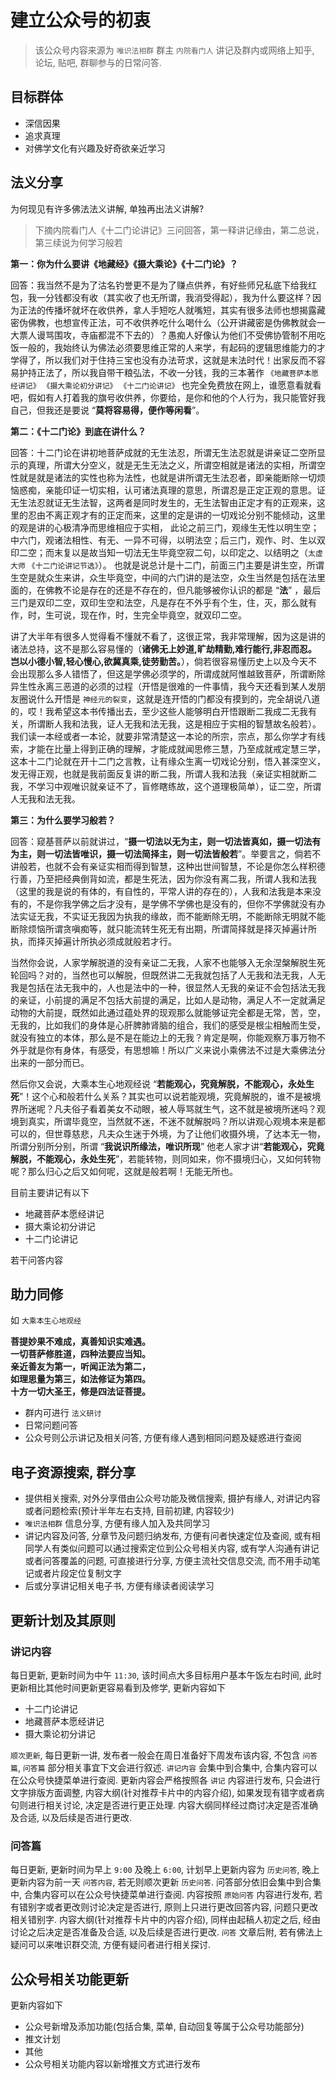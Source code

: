# 建立公众号的初衷

> 该公众号内容来源为 `唯识法相群` 群主 `内院看门人` 讲记及群内或网络上知乎, 论坛, 贴吧, 群聊参与的日常问答.

## 目标群体

- 深信因果
- 追求真理
- 对佛学文化有兴趣及好奇欲亲近学习

## 法义分享

为何现见有许多佛法法义讲解, 单独再出法义讲解?

> 下摘内院看门人《十二门论讲记》三问回答，第一释讲记缘由，第二总说，第三续说为何学习般若

**第一：你为什么要讲《地藏经》《摄大乘论》《十二门论》？**

回答：我当然不是为了沽名钓誉更不是为了赚点供养，有好些师兄私底下给我红包，我一分钱都没有收（其实收了也无所谓，我消受得起），我为什么要这样？因为正法的传播坏就坏在收供养，拿人手短吃人就嘴短，其实有很多法师也想揭露藏密伪佛教，也想宣传正法，可不收供养吃什么喝什么（公开讲藏密是伪佛教就会一大票人谩骂围攻，寺庙都混不下去的）？愚痴人好像认为他们不受佛协管制不用吃饭一般的，我始终认为佛法必须要思维正常的人来学，有起码的逻辑思维能力的才学得了，所以我们对于住持三宝也没有办法苛求，这就是末法时代！出家反而不容易护持正法了，所以我自带干粮弘法，不收一分钱，我的三本著作 `《地藏菩萨本愿经讲记》` `《摄大乘论初分讲记》` `《十二门论讲记》` 也完全免费放在网上，谁愿意看就看吧，假如有人打着我的旗号收供养，你要给，是你和他的个人行为，我只能管好我自己，但我还是要说 “**莫将容易得，便作等闲看**”。

**第二：《十二门论》到底在讲什么？**

回答：十二门论在讲初地菩萨成就的无生法忍，所谓无生法忍就是讲亲证二空所显示的真理，所谓大分空义，就是无生无法之义，所谓空相就是诸法的实相，所谓空性就是就是诸法的实性也称为法性，也就是讲所谓无生法忍者，即亲能断除一切烦恼惑痴，亲能印证一切实相，认可诸法真理的意思，所谓忍是正定正观的意思。证无生法忍就证无生法智，这两者是同时发生的，无生法智由正定才有的正观来，这里的忍由不离正观才有的正定而来，这里的定是讲的一切戏论分别不能倾动，这里的观是讲的心极清净而思维相应于实相，
此论之前三门，观缘生无性以明生空；中六门，观诸法相性、有无、一异不可得，以明法空；后三门，观作、时、生以双印二空；而末复以是故当知一切法无生毕竟空寂二句，以印定之、以结明之（`太虚大师` `《十二门论讲记节选》`）。
也就是说总计是十二门，前面三门主要是讲生空，所谓生空是就众生来讲，众生毕竟空，中间的六门讲的是法空，众生当然是包括在法里面的，在佛教不论是存在的还是不存在的，但凡能够被你认识的都是 “**法**” ，最后三门是双印二空，双印生空和法空，凡是存在不外乎有个生，住，灭，那么就有作，时，生可说，现在作，时，生完全毕竟空，就双印二空。

讲了大半年有很多人觉得看不懂就不看了，这很正常，我非常理解，因为这是讲的诸法总持，这不是那么容易懂的（**诸佛无上妙道,旷劫精勤,难行能行,非忍而忍。岂以小德小智,轻心慢心,欲冀真乘,徒劳勤苦。**），倘若很容易懂历史上以及今天不会出现那么多人错悟了，但这是学佛必须学的，所谓成就阿惟越致菩萨，所谓断除异生性永离三恶道的必须的过程（开悟是很难的一件事情，我今天还看到某人发朋友圈说什么开悟是 `神经元的裂变`，这就是连开悟的门都没有摸到的，完全胡说八道的，哎！我希望这本书传播出去，至少这些人能够明白开悟跟断二我成二无我有关，所谓断人我和法我，证人无我和法无我，这是相应于实相的智慧故名般若）。
我们读一本经或者一本论，就要非常清楚这一本论的所宗，宗点，那么你学才有线索，才能在比量上得到正确的理解，才能成就闻思修三慧，乃至成就戒定慧三学，这本十二门论就在开十二门之言教，让有缘众生离一切戏论分别，悟入甚深空义，发无得正观，也就是我前面反复讲的断二我，所谓人我和法我（亲证实相就断二我，不学习中观唯识就亲证不了，盲修瞎练故，这个道理极简单），证二空，所谓人无我和法无我。

**第三：为什么要学习般若？**

回答：窥基菩萨以前就讲过，“**摄一切法以无为主，则一切法皆真如，摄一切法有为主，则一切法皆唯识，摄一切法简择主，则一切法皆般若**”。举要言之，倘若不讲般若，也就不会有亲证实相而得到智慧，这种出世间智慧，不论是你怎么样积德行善，乃至把经典倒背如流，都是生死法，因为你没有离二我，所谓人我和法我（这里的我是说的有体的，有自性的，平常人讲的存在的），人我和法我是本来没有的，不是你我学佛之后才没有，是学佛不学佛也是没有的，但你不学佛就没有办法实证无我，不实证无我因为执我的缘故，而不能断除无明，不能断除无明就不能断除烦恼所谓贪嗔痴等，就只能流转生死无有出期，所谓简择就是择灭掉遍计所执，而择灭掉遍计所执必须成就般若才行。

当然你会说，人家学解脱道的没有亲证二无我，人家不也能够入无余涅槃解脱生死轮回吗？对的，当然也可以解脱，但既然讲二无我就包括了人无我和法无我，人无我是包括在法无我中的，人也是法中的一种，很显然人无我的亲证不会包括法无我的亲证，小前提的满足不包括大前提的满足，比如人是动物，满足人不一定就满足动物的大前提，既然如此通过蕴处界的现观那么就能够证完全都是无常，苦，空，无我的，比如我们的身体是心肝脾肺肾脑的组合，我们的感受是根尘相触而生受，就没有独立的本体，那么是不是在能边上的无我？肯定是啊，你能观察万事万物不外乎就是你有身体，有感受，有思想嘛！所以广义来说小乘佛法不过是大乘佛法分出来的一部分而已。

然后你又会说，大乘本生心地观经说 “**若能观心，究竟解脱，不能观心，永处生死**”！这个心和般若什么关系？其实也可以说若能观境，究竟解脱的，谁不是被境界所迷呢？凡夫俗子看着美女不动眼，被人辱骂就生气，这不就是被境所迷吗？观境到真实，所谓毕竟空，当然就不迷，不迷不就解脱吗？所以讲观心观境本来是都可以的，但世尊慈悲，凡夫众生迷于外境，为了让他们收摄外境，了达本无一物，所谓分别所分别，所谓 “**我说识所缘法，唯识所现**” 他老人家才讲“**若能观心，究竟解脱，不能观心，永处生死**”，若能转物，则同如来，你不摄境归心，又如何转物呢？那么归心之后又如何呢，这就是般若啊！无能无所也。

目前主要讲记有以下

- 地藏菩萨本愿经讲记
- 摄大乘论初分讲记
- 十二门论讲记

若干问答内容

## 助力同修

如 `大乘本生心地观经`

**菩提妙果不难成，真善知识实难遇。**<br />
**一切菩萨修胜道，四种法要应当知。**<br />
**亲近善友为第一，听闻正法为第二，**<br />
**如理思量为第三，如法修证为第四。**<br />
**十方一切大圣王，修是四法证菩提。**<br />

- 群内可进行 `法义研讨`
- 日常问题问答
- 公众号则公示讲记及相关问答, 方便有缘人遇到相同问题及疑惑进行查阅

## 电子资源搜索, 群分享

- 提供相关搜索, 对外分享借由公众号功能及微信搜索, 摄护有缘人, 对讲记内容或者问题检索(预计半年左右支持, 目前初建, 内容较少)
- `唯识法相群` 信息分享, 方便有缘人加入及共同学习
- 讲记内容及问答, 分章节及问题归纳发布, 方便有问者快速定位及查阅, 或有相同学人有类似问题可以通过搜索定位到公众号相关内容, 或有学人沟通有讲记或者问答覆盖的问题, 可直接进行分享, 方便主流社交信息交流, 而不用手动笔记或者片段定位复制文字
- 后或分享讲记相关电子书, 方便有缘读者阅读学习

## 更新计划及其原则

### 讲记内容

每日更新, 更新时间为中午 `11:30`, 该时间点大多目标用户基本午饭左右时间, 此时更新相比其他时间更新更容易看到及修学, 更新内容如下

- 十二门论讲记
- 地藏菩萨本愿经讲记
- 摄大乘论初分讲记

`顺次更新`, 每日更新一讲, 发布者一般会在周日准备好下周发布该内容, 不包含 `问答篇`, `问答篇` 部分相关事宜下文会进行叙述. `讲记内容` 会集中到合集中, 合集内容可以在公众号快捷菜单进行查阅. 更新内容会严格按照各 `讲记` 内容进行发布, 只会进行文字排版方面调整, 内容大纲(针对推荐卡片中的内容介绍), 如果发现有错字或者病句则进行相关讨论, 决定是否进行更正处理. 内容大纲同样经过商讨决定是否准确及合适, 以及后续是否进行更改.

### 问答篇

每日更新, 更新时间为早上 `9:00` 及晚上 `6:00`, 计划早上更新内容为 `历史问答`, 晚上更新内容为前一天 `问答内容`, 若无则顺次更新 `历史问答`. 问答部分依旧会集中到合集中, 合集内容可以在公众号快捷菜单进行查阅. 内容按照 `原始问答` 内容进行发布, 若有错别字或者更改则讨论决定是否进行, 原则上只进行更改回答内容, 问题只更改相关错别字. 内容大纲(针对推荐卡片中的内容介绍), 同样由起稿人初定之后, 经由讨论之后决定是否准备及合适, 以及后续是否进行更改. `问答` 文章后附, 若有佛法上疑问可以来唯识群交流, 方便有疑问者进行相关探讨.

## 公众号相关功能更新

更新内容如下

- 公众号新增及添加功能(包括合集, 菜单, 自动回复等属于公众号功能部分)
- 推文计划
- 其他
- 公众号相关功能内容以新增推文方式进行发布
